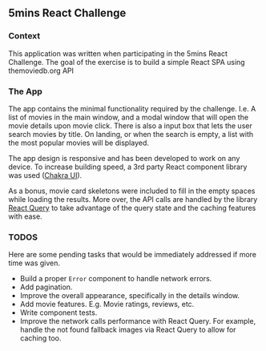 ## 5mins React Challenge

### Context

This application was written when participating in the 5mins React Challenge. The goal of the exercise is to build a simple React SPA using themoviedb.org API

### The App

The app contains the minimal functionality required by the challenge. I.e. A list of movies in the main window, and a modal window that will open the movie details upon movie click. There is also a input box that lets the user search movies by title. On landing, or when the search is empty, a list with the most popular movies will be displayed.

The app design is responsive and has been developed to work on any device. To increase building speed, a 3rd party React component library was used ([Chakra UI](https://chakra-ui.com/)).

As a bonus, movie card skeletons were included to fill in the empty spaces while loading the results. More over, the API calls are handled by the library [React Query](https://react-query-v3.tanstack.com/) to take advantage of the query state and the caching features with ease.

### TODOS

Here are some pending tasks that would be immediately addressed if more time was given.

- Build a proper `Error` component to handle network errors.
- Add pagination.
- Improve the overall appearance, specifically in the details window.
- Add movie features. E.g. Movie ratings, reviews, etc.
- Write component tests.
- Improve the network calls performance with React Query. For example, handle the not found fallback images via React Query to allow for caching too.
